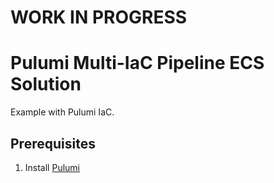 # WORK IN PROGRESS

# Pulumi Multi-IaC Pipeline ECS Solution

Example with Pulumi IaC.

## Prerequisites

1. Install [Pulumi](https://www.pulumi.com/docs/install/)

